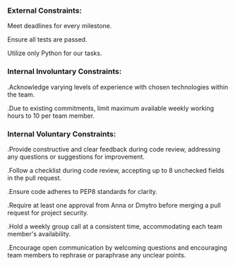 ### External Constraints:

  Meet deadlines for every milestone.
  
  Ensure all tests are passed.
  
  Utilize only Python for our tasks.

### Internal Involuntary Constraints:

  .Acknowledge varying levels of experience with chosen technologies within the team.
  
  .Due to existing commitments, limit maximum available weekly working hours to 10 per team member.

### Internal Voluntary Constraints:

  .Provide constructive and clear feedback during code review, addressing any questions or suggestions for improvement.
  
  .Follow a checklist during code review, accepting up to 8 unchecked fields in the pull request.
  
  .Ensure code adheres to PEP8 standards for clarity.
  
  .Require at least one approval from Anna or Dmytro before merging a pull request for project security.
  
  .Hold a weekly group call at a consistent time, accommodating each team member's availability.
  
  .Encourage open communication by welcoming questions and encouraging team members to rephrase or paraphrase any unclear points.
